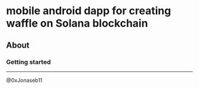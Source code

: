 # mobile android dapp for creating waffle on Solana blockchain

## About

### Getting started

---------------

@0xJonaseb11
